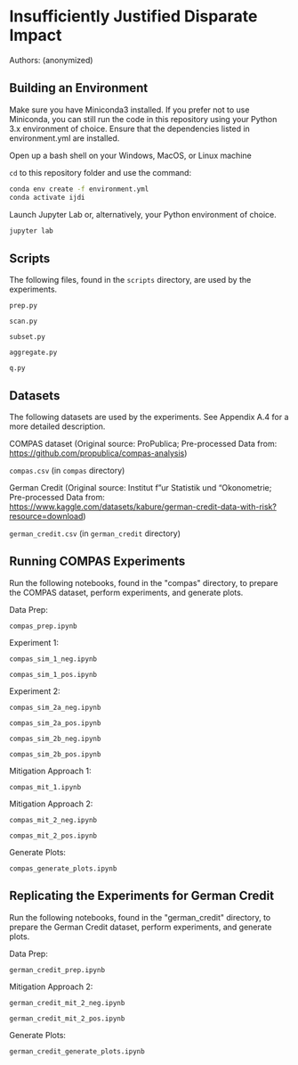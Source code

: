 # Insufficiently Justified Disparate Impact
Authors:
(anonymized)


## Building an Environment
Make sure you have Miniconda3 installed. If you prefer not to use Miniconda, you can still run the code in this repository using your Python 3.x environment of choice. Ensure that the dependencies listed in environment.yml are installed.

Open up a bash shell on your Windows, MacOS, or Linux machine

`cd` to this repository folder and use the command:

```bash
conda env create -f environment.yml
conda activate ijdi
```

Launch Jupyter Lab or, alternatively, your Python environment of choice.

```bash
jupyter lab
```


## Scripts
The following files, found in the `scripts` directory, are used by the experiments.

`prep.py`

`scan.py`

`subset.py`

`aggregate.py`

`q.py`



## Datasets
The following datasets are used by the experiments. See Appendix A.4 for a more detailed description.


COMPAS dataset (Original source: ProPublica; Pre-processed Data from: https://github.com/propublica/compas-analysis)

`compas.csv` (in `compas` directory)


German Credit (Original source: Institut f”ur Statistik und “Okonometrie; Pre-processed Data from: https://www.kaggle.com/datasets/kabure/german-credit-data-with-risk?resource=download)

`german_credit.csv` (in `german_credit` directory)


## Running COMPAS Experiments
Run the following notebooks, found in the "compas" directory, to prepare the COMPAS dataset, perform experiments, and generate plots.


Data Prep:

`compas_prep.ipynb`

Experiment 1:

`compas_sim_1_neg.ipynb`

`compas_sim_1_pos.ipynb`


Experiment 2:

`compas_sim_2a_neg.ipynb`

`compas_sim_2a_pos.ipynb`

`compas_sim_2b_neg.ipynb`

`compas_sim_2b_pos.ipynb`


Mitigation Approach 1:

`compas_mit_1.ipynb`


Mitigation Approach 2:

`compas_mit_2_neg.ipynb`

`compas_mit_2_pos.ipynb`


Generate Plots:

`compas_generate_plots.ipynb`


## Replicating the Experiments for German Credit
Run the following notebooks, found in the "german_credit" directory, to prepare the German Credit dataset, perform experiments, and generate plots.


Data Prep:

`german_credit_prep.ipynb`


Mitigation Approach 2:

`german_credit_mit_2_neg.ipynb`

`german_credit_mit_2_pos.ipynb`


Generate Plots:

`german_credit_generate_plots.ipynb`

